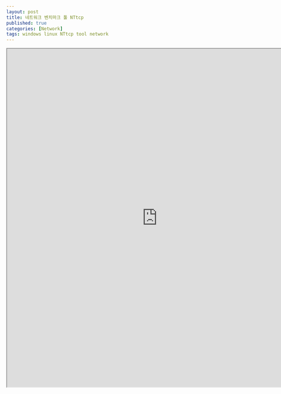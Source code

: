 ```yaml
---
layout: post
title: 네트워크 벤치마크 툴 NTtcp
published: true
categories: [Network]
tags: windows linux NTtcp tool network
---
```

<iframe width="800" height="900" src="https://docs.google.com/document/d/e/2PACX-1vQj5n3isQmTT9vUZmKbtATGNHnYeeUH4dMrzY_ENSfMlYqo8_pvP0XI2FnigB4E8KsaLvFBdYFsmK_G/pub?embedded=true"></iframe>  
    
